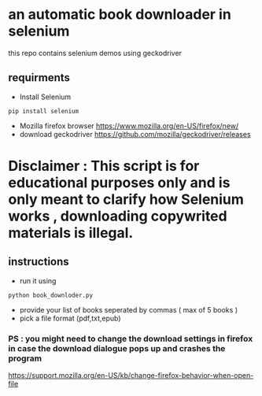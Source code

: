 # an automatic book downloader in selenium
this repo contains selenium demos  using geckodriver
## requirments
- Install Selenium  
```
pip install selenium
```
- Mozilla firefox browser https://www.mozilla.org/en-US/firefox/new/
- download geckodriver https://github.com/mozilla/geckodriver/releases
# Disclaimer : This script is for educational purposes only and is only meant to clarify how Selenium works , downloading copywrited materials is illegal.
## instructions
- run it using 
 ```
python book_downloder.py
```
- provide your list of books seperated by commas ( max of 5 books )
- pick a file format (pdf,txt,epub)

### PS : you might need to change the download settings in firefox in case the download dialogue pops up and crashes the program
https://support.mozilla.org/en-US/kb/change-firefox-behavior-when-open-file
